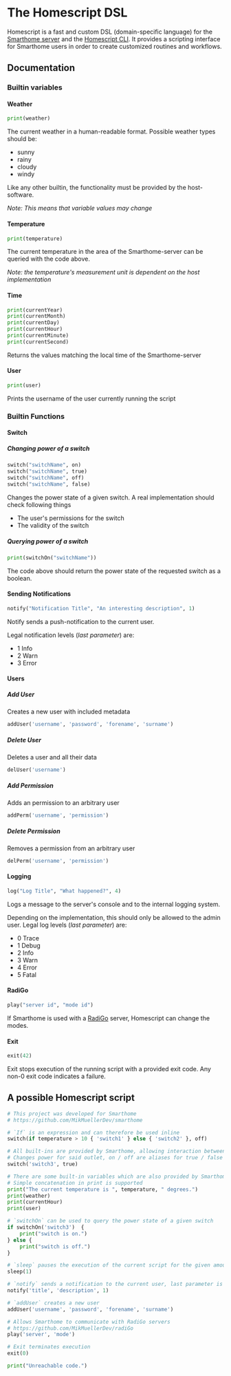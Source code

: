 # The Homescript DSL

Homescript is a fast and custom DSL (domain-specific language) for the  [Smarthome server](https://github.com/MikMuellerDev/smarthome) and the [Homescript CLI](https://github.com/MikMuellerDev/homescript-cli).
It provides a scripting interface for Smarthome users in order to create customized routines and workflows.


## Documentation
### Builtin variables
#### Weather
```python
print(weather)
```
The current weather in a human-readable format.
Possible weather types should be:
- sunny
- rainy
- cloudy
- windy

Like any other builtin, the functionality must be provided by the host-software.

*Note: This means that variable values may change*
#### Temperature
```python
print(temperature)
```
The current temperature in the area of the Smarthome-server can be queried with the code above.

*Note: the temperature's measurement unit is dependent on the host implementation*

#### Time
```python
print(currentYear)
print(currentMonth)
print(currentDay)
print(currentHour)
print(currentMinute)
print(currentSecond)
```
Returns the values matching the local time of the Smarthome-server

#### User
```python
print(user)
```
Prints the username of the user currently running the script

### Builtin Functions

#### Switch
##### Changing power of a switch
```python
switch("switchName", on)
switch("switchName", true)
switch("switchName", off)
switch("switchName", false)
```
Changes the power state of a given switch.
A real implementation should check following things
- The user's permissions for the switch
- The validity of the switch

##### Querying power of a switch
```python
print(switchOn("switchName"))
```
The code above should return the power state of the requested switch as a boolean.
#### Sending Notifications
```python
notify("Notification Title", "An interesting description", 1)
```

Notify sends a push-notification to the current user.

Legal notification levels (*last parameter*) are:
- 1 Info
- 2 Warn
- 3 Error

#### Users
##### Add User
Creates a new user with included metadata
```python
addUser('username', 'password', 'forename', 'surname')
```
##### Delete User
Deletes a user and all their data
```python
delUser('username')
```
##### Add Permission
Adds an permission to an arbitrary user
```python
addPerm('username', 'permission')
```

##### Delete Permission
Removes a permission from an arbitrary user
```python
delPerm('username', 'permission')
```

#### Logging
```python
log("Log Title", "What happened?", 4)
```
Logs a message to the server's console and to the internal logging system.

Depending on the implementation, this should only be allowed to the admin user.
Legal log levels (*last parameter*) are:
- 0 Trace
- 1 Debug
- 2 Info
- 3 Warn
- 4 Error
- 5 Fatal

#### RadiGo
```python
play("server id", "mode id")
```
If Smarthome is used with a [RadiGo](https://github.com/MikMuellerDev/radiGo) server, Homescript can change the modes.

#### Exit
```python
exit(42)
```
Exit stops execution of the running script with a provided exit code.
Any non-0 exit code indicates a failure.
## A possible Homescript script

```python
# This project was developed for Smarthome
# https://github.com/MikMuellerDev/smarthome

# `If` is an expression and can therefore be used inline
switch(if temperature > 10 { 'switch1' } else { 'switch2' }, off)

# All built-ins are provided by Smarthome, allowing interaction between Homescript and Smarthome
# Changes power for said outlet, on / off are aliases for true / false
switch('switch3', true)

# There are some built-in variables which are also provided by Smarthome during runtime:
# Simple concatenation in print is supported
print("The current temperature is ", temperature, " degrees.")
print(weather)
print(currentHour)
print(user)

# `switchOn` can be used to query the power state of a given switch
if switchOn('switch3')  {
    print("switch is on.")
} else {
    print("switch is off.")
}

# `sleep` pauses the execution of the current script for the given amount of seconds
sleep(1)

# `notify` sends a notification to the current user, last parameter is the level (1..3)
notify('title', 'description', 1)

# `addUser` creates a new user
addUser('username', 'password', 'forename', 'surname')

# Allows Smarthome to communicate with RadiGo servers
# https://github.com/MikMuellerDev/radiGo
play('server', 'mode')

# Exit terminates execution
exit(0)

print("Unreachable code.")
```


